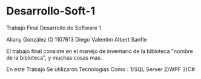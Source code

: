 # Desarrollo-Soft-1

Trabajo Final Desarrollo de Software 1

Aliany González ID 1107613
Diego Valentim
Albert Sanfle 

El trabajo final consiste en el manejo de inventario de la bibloteca "nombre de la bibloteca", y muchas cosas mas.

En este Trabajo Se utilizaron Tecnologias Como :
1)SQL Server
2)WPF
3)C#



